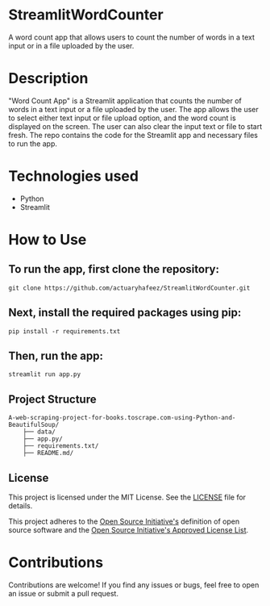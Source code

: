 # StreamlitWordCounter
A word count app that allows users to count the number of words in a text input or in a file uploaded by the user.

# Description
"Word Count App" is a Streamlit application that counts the number of words in a text input or a file uploaded by the user. The app allows the user to select either text input or file upload option, and the word count is displayed on the screen. The user can also clear the input text or file to start fresh. The repo contains the code for the Streamlit app and necessary files to run the app.

# Technologies used
* Python
* Streamlit

# How to Use
## To run the app, first clone the repository:
    git clone https://github.com/actuaryhafeez/StreamlitWordCounter.git
## Next, install the required packages using pip:
    pip install -r requirements.txt
    
## Then, run the app:
    streamlit run app.py

## Project Structure 

    A-web-scraping-project-for-books.toscrape.com-using-Python-and-BeautifulSoup/
        ├── data/
        ├── app.py/
        ├── requirements.txt/
        ├── README.md/

## License

This project is licensed under the MIT License. See the [LICENSE](LICENSE) file for details.

This project adheres to the [Open Source Initiative's](https://opensource.org) definition of open source software and the [Open Source Initiative's Approved License List](https://opensource.org/licenses/alphabetical).

# Contributions
Contributions are welcome! If you find any issues or bugs, feel free to open an issue or submit a pull request.

